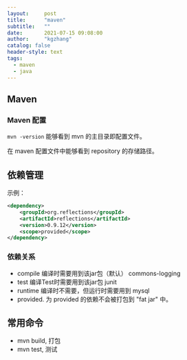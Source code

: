 ```yaml
---
layout:     post
title:      "maven"
subtitle:   ""
date:       2021-07-15 09:08:00
author:     "kgzhang"
catalog: false
header-style: text
tags:
  - maven
  - java
---
```


## Maven 

### Maven 配置
`mvn -version` 能够看到 mvn 的主目录即配置文件。

在 maven 配置文件中能够看到 repository 的存储路径。

## 依赖管理

示例：
```xml
<dependency>
    <groupId>org.reflections</groupId>
    <artifactId>reflections</artifactId>
    <version>0.9.12</version>
    <scope>provided</scope>
</dependency>
```

### 依赖关系
+ compile	编译时需要用到该jar包（默认）	commons-logging
+ test	编译Test时需要用到该jar包	junit
+ runtime	编译时不需要，但运行时需要用到	mysql
+ provided. 为 provided 的依赖不会被打包到 "fat jar" 中。

## 常用命令
- mvn build, 打包
- mvn test, 测试